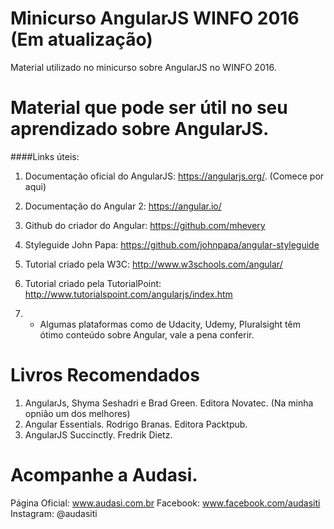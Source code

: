 # Minicurso AngularJS WINFO 2016 (Em atualização)
Material utilizado no minicurso sobre AngularJS no WINFO 2016.

# Material que pode ser útil no seu aprendizado sobre AngularJS.
####Links úteis:
1. Documentação oficial do AngularJS: https://angularjs.org/. (Comece por aqui)
2. Documentação do Angular 2: https://angular.io/ 
3. Github do criador do Angular: https://github.com/mhevery
4. Styleguide John Papa: https://github.com/johnpapa/angular-styleguide	
5. Tutorial criado pela W3C: http://www.w3schools.com/angular/ 
6. Tutorial criado pela TutorialPoint: http://www.tutorialspoint.com/angularjs/index.htm  

7. * Algumas plataformas como de Udacity, Udemy, Pluralsight têm ótimo conteúdo sobre Angular, vale a pena conferir. 

# Livros Recomendados
1. AngularJs, Shyma Seshadri e Brad Green. Editora Novatec. (Na minha opnião um dos melhores)
2. Angular Essentials. Rodrigo Branas. Editora Packtpub.
3. AngularJS Succinctly. Fredrik Dietz.

# Acompanhe a Audasi.
Página Oficial: www.audasi.com.br
Facebook: www.facebook.com/audasiti	
Instagram: @audasiti


